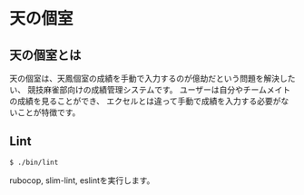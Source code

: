 # 天の個室

## 天の個室とは
天の個室は、天鳳個室の成績を手動で入力するのが億劫だという問題を解決したい、
競技麻雀部向けの成績管理システムです。
ユーザーは自分やチームメイトの成績を見ることができ、
エクセルとは違って手動で成績を入力する必要がないことが特徴です。

## Lint
```
$ ./bin/lint
```
rubocop, slim-lint, eslintを実行します。
